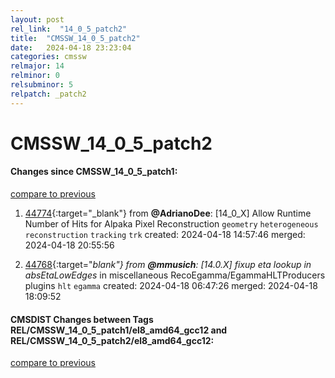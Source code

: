 ```yaml
---
layout: post
rel_link:  "14_0_5_patch2"
title:  "CMSSW_14_0_5_patch2"
date:   2024-04-18 23:23:04
categories: cmssw
relmajor: 14
relminor: 0
relsubminor: 5
relpatch: _patch2
---
```


# CMSSW_14_0_5_patch2
#### Changes since CMSSW_14_0_5_patch1:
[compare to previous](https://github.com/cms-sw/cmssw/compare/CMSSW_14_0_5_patch1...CMSSW_14_0_5_patch2)



1. [44774](http://github.com/cms-sw/cmssw/pull/44774){:target="_blank"}  from **@AdrianoDee**: [14_0_X] Allow Runtime Number of Hits for Alpaka Pixel Reconstruction `geometry` `heterogeneous` `reconstruction` `tracking` `trk` created: 2024-04-18 14:57:46 merged: 2024-04-18 20:55:56

2. [44768](http://github.com/cms-sw/cmssw/pull/44768){:target="_blank"}  from **@mmusich**: [14.0.X] fixup eta lookup in absEtaLowEdges_ in miscellaneous RecoEgamma/EgammaHLTProducers plugins `hlt` `egamma` created: 2024-04-18 06:47:26 merged: 2024-04-18 18:09:52

#### CMSDIST Changes between Tags REL/CMSSW_14_0_5_patch1/el8_amd64_gcc12 and REL/CMSSW_14_0_5_patch2/el8_amd64_gcc12:
[compare to previous](https://github.com/cms-sw/cmsdist/compare/REL/CMSSW_14_0_5_patch1/el8_amd64_gcc12...REL/CMSSW_14_0_5_patch2/el8_amd64_gcc12)


